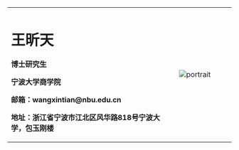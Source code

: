 <table border="0">
  <tr>
    <td width="75%">
      <h1>王昕天</h1>
      <p><b>博士研究生</b></p>
      <p><b>宁波大学商学院</b></p>
      <p><b>邮箱：wangxintian@nbu.edu.cn</b></p>
      <p><b>地址：浙江省宁波市江北区风华路818号宁波大学，包玉刚楼</b></p>
    </td>
    <td width="25%">
      <img src="https://wangxt120.github.io/wangxt120/IMG_5284.jpg" alt="portrait" style="zoom:100%"> 
    </td>
  </tr>
</table>

